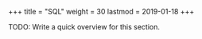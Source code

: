 +++
title = "SQL"
weight = 30
lastmod = 2019-01-18
+++

TODO: Write a quick overview for this section.
